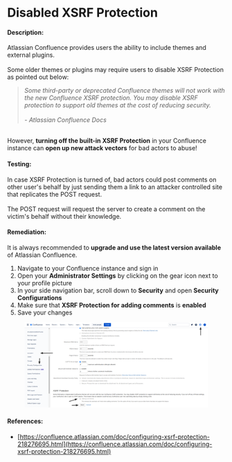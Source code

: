# Disabled XSRF Protection

#### Description:

Atlassian Confluence provides users the ability to include themes and external plugins.\
\
Some older themes or plugins may require users to disable XSRF Protection as pointed out below:



> _Some third-party or deprecated Confluence themes will not work with the new Confluence XSRF protection. You may disable XSRF protection to support old themes at the cost of reducing security._\
> \
> _- Atlassian Confluence Docs_

\
However, **turning off the built-in XSRF Protection** in your Confluence instance can **open up new attack vectors** for bad actors to abuse!

#### Testing:

In case XSRF Protection is turned of, bad actors could post comments on other user's behalf by just sending them a link to an attacker controlled site that replicates the POST request.\
\
The POST request will request the server to create a comment on the victim's behalf without their knowledge.

#### Remediation:

It is always recommended to **upgrade and use the latest version available** of Atlassian Confluence.

1. Navigate to your Confluence instance and sign in
2. Open your **Administrator Settings** by clicking on the gear icon next to your profile picture
3. In your side navigation bar, scroll down to **Security** and open **Security Configurations**
4. Make sure that **XSRF Protection for adding comments** is **enabled**
5. Save your changes

<figure><img src="../../.gitbook/assets/image.png" alt=""><figcaption></figcaption></figure>

#### References:

* [https://confluence.atlassian.com/doc/configuring-xsrf-protection-218276695.html](https://confluence.atlassian.com/doc/configuring-xsrf-protection-218276695.html)

